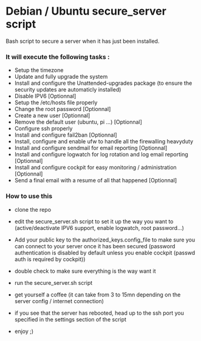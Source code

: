 # Debian / Ubuntu secure_server script
Bash script to secure a server when it has just been installed.

### It will execute the following tasks : 
- Setup the timezone
- Update and fully upgrade the system
- Install and configure the Unattended-upgrades package (to ensure the security updates are automaticly installed)
- Disable IPV6  [Optionnal]
- Setup the /etc/hosts file properly
- Change the root password  [Optionnal]
- Create a new user [Optionnal]
- Remove the default user (ubuntu, pi ...)  [Optionnal]
- Configure ssh properly
- Install and configure fail2ban  [Optionnal]
- Install, configure and enable ufw to handle all the firewalling heavyduty
- Install and configure sendmail for email reporting  [Optionnal]
- Install and configure logwatch for log rotation and log email reporting  [Optionnal]
- Install and configure cockpit for easy monitoring / administration  [Optionnal]
- Send a final email with a resume of all that happened  [Optionnal]


### How to use this
- clone the repo
- edit the secure_server.sh script to set it up the way you want to 
(active/deactivate IPV6 support, enable logwatch, root password...)

- Add your public key to the authorized_keys.config_file to make sure you can connect to your server once it has been secured (password authentication is disabled by default unless you enable cockpit (passwd auth is required by cockpit))

- double check to make sure everything is the way want it
- run the secure_server.sh script
- get yourself a coffee (it can take from 3 to 15mn depending on the server config / internet connection)
- if you see that the server has rebooted, head up to the ssh port you specified in the settings section of the script
- enjoy ;)
